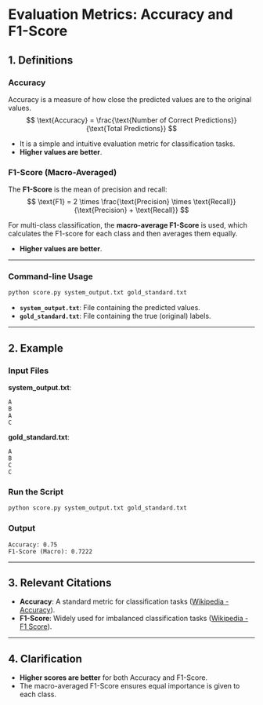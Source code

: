 

# **Evaluation Metrics: Accuracy and F1-Score**

## **1. Definitions**

### **Accuracy**
Accuracy is a measure of how close the predicted values are to the original values.
$$ 
\text{Accuracy} = \frac{\text{Number of Correct Predictions}}{\text{Total Predictions}}
$$

- It is a simple and intuitive evaluation metric for classification tasks.
- **Higher values are better**.

### **F1-Score (Macro-Averaged)**
The **F1-Score** is the mean of precision and recall:
$$ 
\text{F1} = 2 \times \frac{\text{Precision} \times \text{Recall}}{\text{Precision} + \text{Recall}}
$$

For multi-class classification, the **macro-average F1-Score** is used, which calculates the F1-score for each class and then averages them equally.
- **Higher values are better**.

---

### **Command-line Usage**
```bash
python score.py system_output.txt gold_standard.txt
```
- **`system_output.txt`**: File containing the predicted values.  
- **`gold_standard.txt`**: File containing the true (original) labels.

---

## **2. Example**

### Input Files
**system_output.txt**:
```
A
B
A
C
```

**gold_standard.txt**:
```
A
B
C
C
```

### Run the Script
```bash
python score.py system_output.txt gold_standard.txt
```

### Output
```
Accuracy: 0.75
F1-Score (Macro): 0.7222
```

---

## **3. Relevant Citations**
- **Accuracy**: A standard metric for classification tasks ([Wikipedia - Accuracy](https://en.wikipedia.org/wiki/Accuracy_and_precision)).  
- **F1-Score**: Widely used for imbalanced classification tasks ([Wikipedia - F1 Score](https://en.wikipedia.org/wiki/F-score)).

---

## **4. Clarification**
- **Higher scores are better** for both Accuracy and F1-Score.  
- The macro-averaged F1-Score ensures equal importance is given to each class.